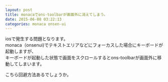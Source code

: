 ```yaml
---
layout: post
title: monacaでons-toolbarが画面外に消えてしまう。
date: 2015-06-08 03:22:13
categories: monaca onsen-ui
---
```

<p>iosで発生する問題となります。<br>
monaca（onsenui)でテキストエリアなどにフォーカスした場合にキーボードが起動しますが、<br>
キーボードが起動した状態で画面をスクロールするとons-toolbarが画面外に移動してしまいます。</p>

<p>こちら回避方法あるでしょうか。</p>
